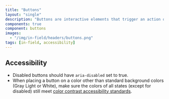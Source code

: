 ```yaml
---
title: "Buttons"
layout: "single"
description: "Buttons are interactive elements that trigger an action or an event."
components: true
component: buttons
images:
  - "/img/in-field/headers/buttons.png"
tags: [in-field, accessibility]
---
```


## Accessibility

- Disabled buttons should have `aria-disabled` set to true.
- When placing a button on a color other than standard background colors (Gray Light or White), make sure the colors of all states (except for disabled) still meet [color contrast accessibility standards](/foundations/accessibility/).

<style>
body[data-url*="/buttons/"] #menu-left a[href*=radio-buttons] {
  background-color: transparent !important;
}
</style>
